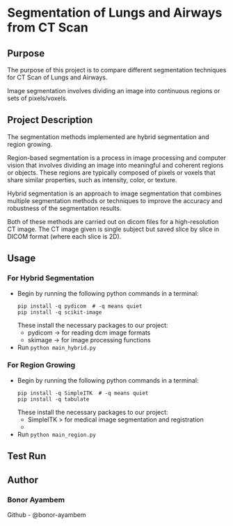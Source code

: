 # Segmentation of Lungs and Airways from CT Scan

## Purpose

The purpose of this project is to compare different segmentation techniques
for CT Scan of Lungs and Airways.

Image segmentation involves dividing an image into continuous regions or sets 
of pixels/voxels.

## Project Description

The segmentation methods implemented are hybrid segmentation and region growing.

Region-based segmentation is a process in image processing and computer vision that
involves dividing an image into meaningful and coherent regions or objects.
These regions are typically composed of pixels or voxels that share similar properties,
such as intensity, color, or texture.

Hybrid segmentation is an approach to image segmentation that combines multiple 
segmentation methods or techniques to improve the accuracy and robustness of the 
segmentation results.

Both of these methods are carried out on dicom files for a
high-resolution CT image.
The CT image given is single subject but saved slice by slice in DICOM format 
(where each slice is 2D). 

## Usage

### For Hybrid Segmentation
* Begin by running the following python commands in a terminal:
  ```
  pip install -q pydicom  # -q means quiet
  pip install -q scikit-image
  ```
  These install the necessary packages to our project:
    * pydicom -> for reading dcm image formats
    * skimage -> for image processing functions
* Run `python main_hybrid.py`

### For Region Growing
* Begin by running the following python commands in a terminal:
  ```
  pip install -q SimpleITK  # -q means quiet
  pip install -q tabulate
  ```
  These install the necessary packages to our project:
    * SimpleITK > for medical image segmentation and registration
    * 
* Run `python main_region.py`

## Test Run

## Author

### Bonor Ayambem

Github - @bonor-ayambem
